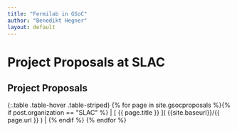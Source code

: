 ```yaml
---
title: "Fermilab in GSoC"
author: "Benedikt Hegner"
layout: default
---
```

# Project Proposals at SLAC

## Project Proposals

{:.table .table-hover .table-striped}
{% for page in site.gsocproposals %}{% if post.organization == "SLAC" %} | [ {{ page.title }} ]( {{site.baseurl}}/{{ page.url }} ) | {% endif %}
{% endfor %}